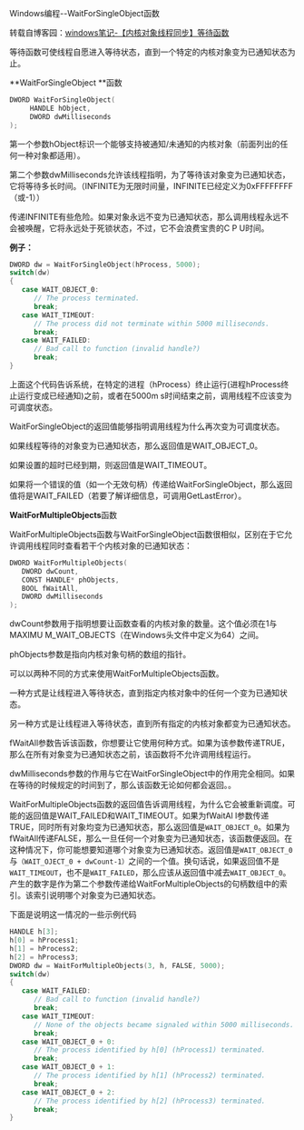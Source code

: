 Windows编程--WaitForSingleObject函数

转载自博客园：[windows笔记-【内核对象线程同步】等待函数](http://www.cnblogs.com/fangyukuan/archive/2010/09/03/1817095.html)

等待函数可使线程自愿进入等待状态，直到一个特定的内核对象变为已通知状态为止。

**WaitForSingleObject **函数

```c++
DWORD WaitForSingleObject(
	 HANDLE hObject,
     DWORD dwMilliseconds
);
```

第一个参数hObject标识一个能够支持被通知/未通知的内核对象（前面列出的任何一种对象都适用）。

第二个参数dwMilliseconds允许该线程指明，为了等待该对象变为已通知状态，它将等待多长时间。（INFINITE为无限时间量，INFINITE已经定义为0xFFFFFFFF（或-1））

传递INFINITE有些危险。如果对象永远不变为已通知状态，那么调用线程永远不会被唤醒，它将永远处于死锁状态，不过，它不会浪费宝贵的C P U时间。

**例子：**

```c++
DWORD dw = WaitForSingleObject(hProcess, 5000);
switch(dw)
{
   case WAIT_OBJECT_0:
      // The process terminated.
      break;
   case WAIT_TIMEOUT:
      // The process did not terminate within 5000 milliseconds.
      break;
   case WAIT_FAILED:
      // Bad call to function (invalid handle?)
      break;
}
```

上面这个代码告诉系统，在特定的进程（hProcess）终止运行(进程hProcess终止运行变成已经通知)之前，或者在5000m s时间结束之前，调用线程不应该变为可调度状态。

 WaitForSingleObject的返回值能够指明调用线程为什么再次变为可调度状态。

如果线程等待的对象变为已通知状态，那么返回值是WAIT_OBJECT_0。

如果设置的超时已经到期，则返回值是WAIT_TIMEOUT。

如果将一个错误的值（如一个无效句柄）传递给WaitForSingleObject，那么返回值将是WAIT_FAILED（若要了解详细信息，可调用GetLastError）。

**WaitForMultipleObjects**函数

WaitForMultipleObjects函数与WaitForSingleObject函数很相似，区别在于它允许调用线程同时查看若干个内核对象的已通知状态：

```c++
DWORD WaitForMultipleObjects(
   DWORD dwCount,
   CONST HANDLE* phObjects,
   BOOL fWaitAll,
   DWORD dwMilliseconds
);
```

dwCount参数用于指明想要让函数查看的内核对象的数量。这个值必须在1与MAXIMU M_WAIT_OBJECTS（在Windows头文件中定义为64）之间。

phObjects参数是指向内核对象句柄的数组的指针。



可以以两种不同的方式来使用WaitForMultipleObjects函数。

一种方式是让线程进入等待状态，直到指定内核对象中的任何一个变为已通知状态。

另一种方式是让线程进入等待状态，直到所有指定的内核对象都变为已通知状态。

fWaitAll参数告诉该函数，你想要让它使用何种方式。如果为该参数传递TRUE，那么在所有对象变为已通知状态之前，该函数将不允许调用线程运行。

dwMilliseconds参数的作用与它在WaitForSingleObject中的作用完全相同。如果在等待的时候规定的时间到了，那么该函数无论如何都会返回。。

WaitForMultipleObjects函数的返回值告诉调用线程，为什么它会被重新调度。可能的返回值是WAIT_FAILED和WAIT_TIMEOUT。如果为fWaitAl l参数传递TRUE，同时所有对象均变为已通知状态，那么返回值是`WAIT_OBJECT_0`。如果为fWaitAll传递FALSE，那么一旦任何一个对象变为已通知状态，该函数便返回。在这种情况下，你可能想要知道哪个对象变为已通知状态。返回值是`WAIT_OBJECT_0`与`（WAIT_OJECT_0 + dwCount-1）`之间的一个值。换句话说，如果返回值不是`WAIT_TIMEOUT`，也不是`WAIT_FAILED`，那么应该从返回值中减去`WAIT_OBJECT_0`。产生的数字是作为第二个参数传递给WaitForMultipleObjects的句柄数组中的索引。该索引说明哪个对象变为已通知状态。

 

下面是说明这一情况的一些示例代码

```c++
HANDLE h[3];
h[0] = hProcess1;
h[1] = hProcess2;
h[2] = hProcess3;
DWORD dw = WaitForMultipleObjects(3, h, FALSE, 5000);
switch(dw)
{
   case WAIT_FAILED:
      // Bad call to function (invalid handle?)
      break;
   case WAIT_TIMEOUT:
      // None of the objects became signaled within 5000 milliseconds.
      break;
   case WAIT_OBJECT_0 + 0:
      // The process identified by h[0] (hProcess1) terminated.
      break;
   case WAIT_OBJECT_0 + 1:
      // The process identified by h[1] (hProcess2) terminated.
      break;
   case WAIT_OBJECT_0 + 2:
      // The process identified by h[2] (hProcess3) terminated.
      break;
}
```





